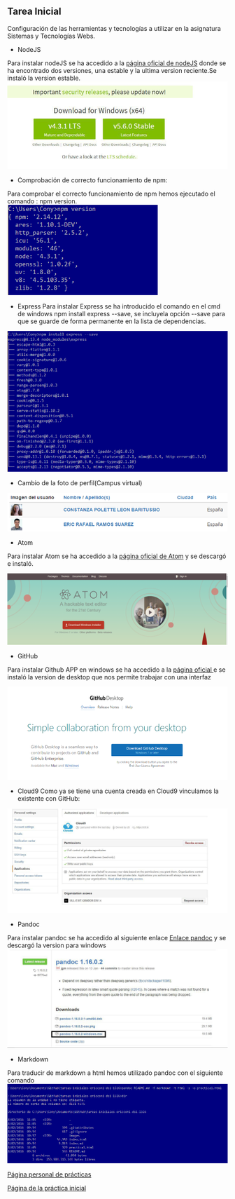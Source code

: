 ## Tarea Inicial

Configuración de las herramientas y tecnologías a utilizar en la asignatura Sistemas y Tecnologías Webs.

* NodeJS

Para instalar nodeJS se ha accedido a la
[página oficial de nodeJS](https://nodejs.org/en/)
 donde se ha encontrado dos versiones, una estable y la ultima version reciente.Se instaló la version estable.![Version estable nodejs](images/nodejs.jpg)

* Comprobación de correcto funcionamiento de npm:

Para comprobar el correcto funcionamiento de npm hemos ejecutado el comando : npm version.
![Comprobando comando](images/npmversion.PNG)

* Express
Para instalar Express se ha introducido el comando en el cmd de windows npm install express --save, se incluyela opción --save para que se guarde de forma permanente en la lista de dependencias.

![Instalando Express](images/express.PNG)

* Cambio de la foto de perfil(Campus virtual)

![Foto CampusVirtual](images/fotocampus.PNG)

* Atom

Para instalar Atom se ha accedido a la [página oficial de Atom](https://atom.io/) y se descargó e instaló.

![Atom](images/atom.PNG)


* GitHub

Para instalar Github APP en windows se ha accedido a la [página oficial ](https://desktop.github.com/) e se instaló la version de desktop que nos permite trabajar con una interfaz

![Github desktop](images/github.PNG)

* Cloud9
Como ya se tiene una cuenta creada en Cloud9 vinculamos la existente con GitHub:

![Vinculación github y Cloud9](images/gitcloud.jpg)

* Pandoc

Para instalar pandoc se ha accedido al siguiente enlace [Enlace pandoc](https://github.com/jgm/pandoc/releases/tag/1.16.0.2) y se descargó la version para windows ![Pandoc](images/pandoc.jpg)

* Markdown

Para traducir de markdown a html hemos utilizado pandoc
con el siguiente comando
![Comando](images/pandoc1.PNG)

[Página personal de prácticas](http://alu0100536652.github.io/)

[Página de la práctica inicial](http://alu0100536652.github.io/Tutorial-STW/)
